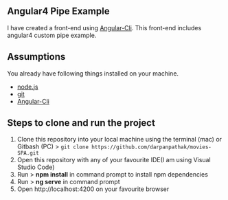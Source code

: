 ## Angular4 Pipe Example 
I have created a front-end using [Angular-Cli](https://cli.angular.io/). This front-end includes angular4 custom pipe example.  

## Assumptions
You already have following things installed on your machine.

- [node.js](http://nodejs.org/)
- [git](http://git-scm.com/)
- [Angular-Cli](https://cli.angular.io/)
  
## Steps to clone and run the project
1. Clone this repository into your local machine using the terminal (mac) or Gitbash (PC) > `git clone https://github.com/darpanpathak/movies-SPA.git`
2. Open this repository with any of your favourite IDE(I am using Visual Studio Code)
3. Run > **npm install** in command prompt to install npm dependencies 
4. Run > **ng serve** in command prompt 
5. Open http://localhost:4200 on your favourite browser
 
